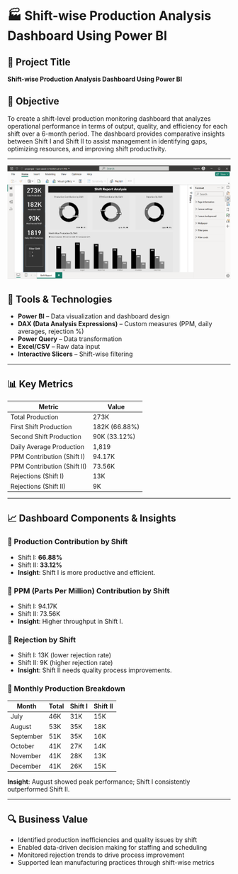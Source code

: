 # 🏭 Shift-wise Production Analysis Dashboard Using Power BI

## 📌 Project Title
**Shift-wise Production Analysis Dashboard Using Power BI**

## 🎯 Objective

To create a shift-level production monitoring dashboard that analyzes operational performance in terms of output, quality, and efficiency for each shift over a 6-month period. The dashboard provides comparative insights between Shift I and Shift II to assist management in identifying gaps, optimizing resources, and improving shift productivity.

---
![Production Dashboard](/Production%20Analysis/images/Shift_Report.png)


## 🧰 Tools & Technologies

- **Power BI** – Data visualization and dashboard design
- **DAX (Data Analysis Expressions)** – Custom measures (PPM, daily averages, rejection %)
- **Power Query** – Data transformation
- **Excel/CSV** – Raw data input
- **Interactive Slicers** – Shift-wise filtering

---

## 📊 Key Metrics

| Metric                     | Value     |
|----------------------------|-----------|
| Total Production           | 273K      |
| First Shift Production     | 182K (66.88%) |
| Second Shift Production    | 90K (33.12%)  |
| Daily Average Production   | 1,819     |
| PPM Contribution (Shift I) | 94.17K    |
| PPM Contribution (Shift II)| 73.56K    |
| Rejections (Shift I)       | 13K       |
| Rejections (Shift II)      | 9K        |

---

## 📈 Dashboard Components & Insights

### 🔹 Production Contribution by Shift
- Shift I: **66.88%**
- Shift II: **33.12%**
- **Insight**: Shift I is more productive and efficient.

### 🔹 PPM (Parts Per Million) Contribution by Shift
- Shift I: 94.17K  
- Shift II: 73.56K  
- **Insight**: Higher throughput in Shift I.

### 🔹 Rejection by Shift
- Shift I: 13K (lower rejection rate)
- Shift II: 9K (higher rejection rate)
- **Insight**: Shift II needs quality process improvements.

### 🔹 Monthly Production Breakdown

| Month     | Total | Shift I | Shift II |
|-----------|-------|---------|----------|
| July      | 46K   | 31K     | 15K      |
| August    | 53K   | 35K     | 18K      |
| September | 51K   | 35K     | 16K      |
| October   | 41K   | 27K     | 14K      |
| November  | 41K   | 28K     | 13K      |
| December  | 41K   | 26K     | 15K      |

**Insight**: August showed peak performance; Shift I consistently outperformed Shift II.

---

## 🔍 Business Value

- Identified production inefficiencies and quality issues by shift
- Enabled data-driven decision making for staffing and scheduling
- Monitored rejection trends to drive process improvement
- Supported lean manufacturing practices through shift-wise metrics


